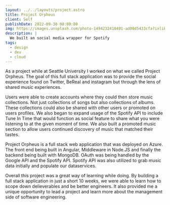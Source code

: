 ```yaml
---
layout: ../../layouts/project.astro
title: Project Orpheus
client: Self
publishDate: 2022-09-30 00:00:00
img: https://images.unsplash.com/photo-1494232410401-ad00d5433cfa?ixlib=rb-1.2.1&ixid=MnwxMjA3fDB8MHxwaG90by1wYWdlfHx8fGVufDB8fHx8&auto=format&fit=crop&w=1170&q=80
description: |
  We built an social media wrapper for Spotify
tags:
  - design
  - dev
  - cloud
---
```


As a project while at Seattle University I worked on what we called Project Orpheus. The goal of this full stack application
was to provide the social experience found on Twitter, BeReal and instagram but through the lens of shared music experiences.

Users were able to create accounts where they could then store music collections. Not just collections of songs but also collections of albums. These collections could also be shared with other users or promoted on users profiles. We also began
to expand usage of the Spotify API to include Tune In Time that would function as social feature to share what you were listening to at the given moment of time. We also built a promoted music section to allow users continued discovery of
music that matched their tastes.

Project Orpheus is a full stack web application that was deployed on Azure. The front end being built in Angular, Middleware in Node.JS and finally the backend being built with MongoDB. OAuth was being handled by the Google API and the Spotify API. 
Spotify API was also utilized to grab music data initially and populate our dataservices.

Overall this project was a great way of learning while doing. By building a full stack application in just a short 10 weeks, we were able to learn how to scope down delieverables and be better engineers. It also provided me a unique opportunity to lead a project and learn more about the management side of software engineering.

